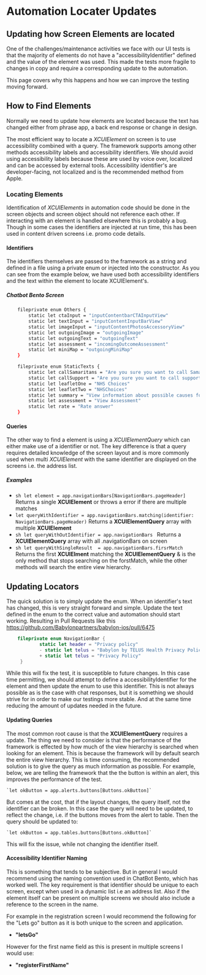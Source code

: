 # Automation Locater Updates
## Updating how Screen Elements are located

One of the challenges/maintenance activities we face with our UI tests is that the majority of elements do not have a "accessibilityIdentifier" defined and the value of the element was used. This made the tests more fragile to changes in copy and require a corresponding update to the automation. 

This page covers why this happens and how we can improve the testing moving forward.

## How to Find Elements
Normally we need to update how elements are located because the text has changed either from phrase app, a back end response or change in design.

The most efficient way to locate a *XCUIElement* on screen is to use accessibility combined with a query. The framework supports among other methods accessibility labels and accessibility identifiers. We should avoid using accessibility labels because these are used by voice over, localized and can be accessed by external tools. Accessibility identifier's are developer-facing, not localized and is the recommended method from Apple.

### Locating Elements
Identification of *XCUIElements* in automation code should be done in the screen objects and screen object should not reference each other. If interacting with an element is handled elsewhere this is probably a bug. Though in some cases the identifiers are injected at run time, this has been used in content driven screens i.e. promo code details.

#### Identifiers
The identifiers themselves are passed to the framework as a string and defined in a file using a private enum or injected into the constructor. As you can see from the example below, we have used both accessibility identifiers and the text within the element to locate XCUIElement's.

##### Chatbot Bento Screen
```sh
    fileprivate enum Others {
        static let ctaInput = "inputContentbarCTAInputView"
        static let textInput = "inputContentInputBarView"
        static let imageInput = "inputContentPhotosAccessoryView"
        static let outgoingImage = "outgoingImage"
        static let outgoingText = "outgoingText"
        static let assessment = "incomingOutcomeAssessment"
        static let miniMap = "outgoingMiniMap"
    }

    fileprivate enum StaticTexts {
        static let callSamaritans = "Are you sure you want to call Samaritans?"
        static let callSupport = "Are you sure you want to call support?"
        static let leafletOne = "NHS Choices"
        static let leafletTwo = "NHSChoices"
        static let summary = "View information about possible causes for your symptoms."
        static let assessment = "View Assessment"
        static let rate = "Rate answer"
    }
```

#### Queries
The other way to find a element is using a *XCUIElementQuery* which can either make use of a identifier or not. The key difference is that a query requires detailed knowledge of the screen layout and is more commonly used when multi *XCUIElement* with the same identifier are displayed on the screens i.e. the address list.

##### Examples
- ```sh let element = app.navigationBars[NavigationBars.pageHeader] ``` Returns a single **XCUIElement** or throws a error if there are multiple matches
- `let queryWithIdentifier = app.navigationBars.matching(identifier: NavigationBars.pageHeader)` Returns a **XCUIElementQuery** array with multiple **XCUIElement**
- ```sh let queryWithOutIdentifier = app.navigationBars ``` Returns a **XCUIElementQuery** array with all .navigationBars on screen
- ```sh let queryWithSingleResult  = app.navigationBars.firsrMatch ``` Returns the first **XCUIElment** matching the **XCUIElementQuery**  & is the only method that stops searching on the forstMatch, while the other methods will search the entire view hierarchy.

## Updating Locators

The quick solution is to simply update the enum. When an identifier's text has changed, this is very straight forward and simple. Update the text defined in the enum to the correct value and automation should start working. Resulting in Pull Requests like this https://github.com/Babylonpartners/babylon-ios/pull/6475

```swift
	fileprivate enum NavigationBar {
			static let header = "Privacy policy"
			- static let telus = "Babylon by TELUS Health Privacy Policy"
			+ static let telus = "Privacy Policy"
	 }
```

While this will fix the test, it is susceptible to future changes. In this case time permitting, we should attempt to define a accessibilityIdentifier for the element and then update the enum to use this identifier. This is not always possible as is the case with chat responses, but it is something we should strive for in order to make our testings more stable. And at the same time reducing the amount of updates needed in the future.

#### Updating Queries

The most common root cause is that the **XCUIElementQuery** requires a update. The thing we need to consider is that the performance of the framework is effected by how much of the view hierarchy is searched when looking for an element. This is because the framework will by default search the entire view hierarchy. This is time consuming, the recommended solution is to give the query as much information as possible. For example, below, we are telling the framework that the the button is within an alert, this improves the performance of the test.

    `let okButton = app.alerts.buttons[Buttons.okButton]`

But comes at the cost, that if the layout changes, the query itself, not the identifier can be broken. In this case the query will need to be updated, to reflect the change, i.e. if the buttons moves from the alert to table. Then the query should be updated to:

    `let okButton = app.tables.buttons[Buttons.okButton]`

This will fix the issue, while not changing the identifier itself.

#### Accessibility Identifier Naming

This is something that tends to be subjective. But in general I would recommend using the naming convention used in ChatBot Bento, which has worked well. The key requirement is that identifier should be unique to each screen, except when used in a dynamic list i.e an address list. Also if the element itself can be present on multiple screens we should also include a reference to the screen in the name.

For example in the registration screen I would recommend the following for the "Lets go" button as it is both unique to the screen and application.
- **"letsGo"**

However for the first name field as this is present in multiple screens I would use:
- **"registerFirstName"**
